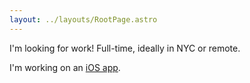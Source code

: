 ```yaml
---
layout: ../layouts/RootPage.astro
---
```


I'm looking for work! Full-time, ideally in NYC or remote.

I'm working on an [iOS app](/notes/2023-05-30-ios-focus/).
